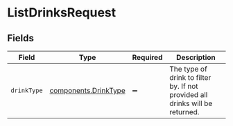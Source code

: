 # ListDrinksRequest


## Fields

| Field                                                                        | Type                                                                         | Required                                                                     | Description                                                                  |
| ---------------------------------------------------------------------------- | ---------------------------------------------------------------------------- | ---------------------------------------------------------------------------- | ---------------------------------------------------------------------------- |
| `drinkType`                                                                  | [components.DrinkType](../../models/components/drinktype.md)                 | :heavy_minus_sign:                                                           | The type of drink to filter by. If not provided all drinks will be returned. |